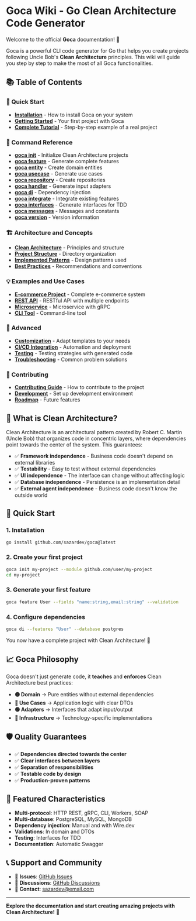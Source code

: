 # Goca Wiki - Go Clean Architecture Code Generator

Welcome to the official **Goca** documentation! 🎉

Goca is a powerful CLI code generator for Go that helps you create projects following Uncle Bob's **Clean Architecture** principles. This wiki will guide you step by step to make the most of all Goca functionalities.

## 📚 Table of Contents

### 🚀 Quick Start
- [**Installation**](Installation) - How to install Goca on your system
- [**Getting Started**](Getting-Started) - Your first project with Goca
- [**Complete Tutorial**](Complete-Tutorial) - Step-by-step example of a real project

### 📖 Command Reference
- [**goca init**](Command-Init) - Initialize Clean Architecture projects
- [**goca feature**](Command-Feature) - Generate complete features
- [**goca entity**](Command-Entity) - Create domain entities
- [**goca usecase**](Command-UseCase) - Generate use cases
- [**goca repository**](Command-Repository) - Create repositories
- [**goca handler**](Command-Handler) - Generate input adapters
- [**goca di**](Command-DI) - Dependency injection
- [**goca integrate**](Command-Integrate) - Integrate existing features
- [**goca interfaces**](Command-Interfaces) - Generate interfaces for TDD
- [**goca messages**](Command-Messages) - Messages and constants
- [**goca version**](Command-Version) - Version information

### 🏗️ Architecture and Concepts
- [**Clean Architecture**](Clean-Architecture) - Principles and structure
- [**Project Structure**](Project-Structure) - Directory organization
- [**Implemented Patterns**](Design-Patterns) - Design patterns used
- [**Best Practices**](Best-Practices) - Recommendations and conventions

### 💡 Examples and Use Cases
- [**E-commerce Project**](Example-Ecommerce) - Complete e-commerce system
- [**REST API**](Example-REST-API) - RESTful API with multiple endpoints
- [**Microservice**](Example-Microservice) - Microservice with gRPC
- [**CLI Tool**](Example-CLI-Tool) - Command-line tool

### 🔧 Advanced
- [**Customization**](Customization) - Adapt templates to your needs
- [**CI/CD Integration**](CICD-Integration) - Automation and deployment
- [**Testing**](Testing-Guide) - Testing strategies with generated code
- [**Troubleshooting**](Troubleshooting) - Common problem solutions

### 🤝 Contributing
- [**Contributing Guide**](Contributing) - How to contribute to the project
- [**Development**](Development) - Set up development environment
- [**Roadmap**](Roadmap) - Future features

## 🎯 What is Clean Architecture?

Clean Architecture is an architectural pattern created by Robert C. Martin (Uncle Bob) that organizes code in concentric layers, where dependencies point towards the center of the system. This guarantees:

- ✅ **Framework independence** - Business code doesn't depend on external libraries
- ✅ **Testability** - Easy to test without external dependencies
- ✅ **UI independence** - The interface can change without affecting logic
- ✅ **Database independence** - Persistence is an implementation detail
- ✅ **External agent independence** - Business code doesn't know the outside world

## 🚀 Quick Start

### 1. Installation
```bash
go install github.com/sazardev/goca@latest
```

### 2. Create your first project
```bash
goca init my-project --module github.com/user/my-project
cd my-project
```

### 3. Generate your first feature
```bash
goca feature User --fields "name:string,email:string" --validation
```

### 4. Configure dependencies
```bash
goca di --features "User" --database postgres
```

You now have a complete project with Clean Architecture! 🎉

## 📈 Goca Philosophy

Goca doesn't just generate code, it **teaches** and **enforces** Clean Architecture best practices:

- **🟡 Domain** → Pure entities without external dependencies
- **🔴 Use Cases** → Application logic with clear DTOs
- **🟢 Adapters** → Interfaces that adapt input/output
- **🔵 Infrastructure** → Technology-specific implementations

## 🛡️ Quality Guarantees

- ✅ **Dependencies directed towards the center**
- ✅ **Clear interfaces between layers**
- ✅ **Separation of responsibilities**
- ✅ **Testable code by design**
- ✅ **Production-proven patterns**

## 🌟 Featured Characteristics

- **Multi-protocol**: HTTP REST, gRPC, CLI, Workers, SOAP
- **Multi-database**: PostgreSQL, MySQL, MongoDB
- **Dependency injection**: Manual and with Wire.dev
- **Validations**: In domain and DTOs
- **Testing**: Interfaces for TDD
- **Documentation**: Automatic Swagger

## 📞 Support and Community

- 🐛 **Issues**: [GitHub Issues](https://github.com/sazardev/goca/issues)
- 💬 **Discussions**: [GitHub Discussions](https://github.com/sazardev/goca/discussions)
- 📧 **Contact**: [sazardev@email.com](mailto:sazardev@email.com)

---

**Explore the documentation and start creating amazing projects with Clean Architecture!** 🚀
